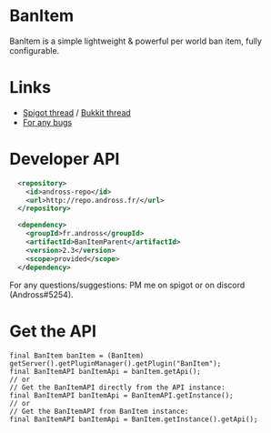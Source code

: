 # BanItem
BanItem is a simple lightweight & powerful per world ban item, fully configurable.

# Links
* [Spigot thread](https://www.spigotmc.org/resources/banitem.67701/) / [Bukkit thread](https://dev.bukkit.org/projects/banitem-reloaded)
* [For any bugs](https://github.com/Andross96/BanItem/issues)

# Developer API
```xml
  <repository>
    <id>andross-repo</id>
    <url>http://repo.andross.fr/</url>
  </repository>

  <dependency>
    <groupId>fr.andross</groupId>
    <artifactId>BanItemParent</artifactId>
    <version>2.3</version>
    <scope>provided</scope>
  </dependency>
```

For any questions/suggestions: PM me on spigot or on discord (Andross#5254).

# Get the API
```// Get the BanItemAPI: the correct way:
final BanItem banItem = (BanItem) getServer().getPluginManager().getPlugin("BanItem");
final BanItemAPI banItemApi = banItem.getApi();
// or
// Get the BanItemAPI directly from the API instance:
final BanItemAPI banItemApi = BanItemAPI.getInstance();
// or
// Get the BanItemAPI from BanItem instance:
final BanItemAPI banItemApi = BanItem.getInstance().getApi();
```
